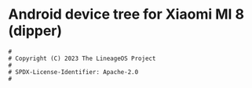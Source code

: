 # Android device tree for Xiaomi MI 8 (dipper)

```
#
# Copyright (C) 2023 The LineageOS Project
#
# SPDX-License-Identifier: Apache-2.0
#
```

